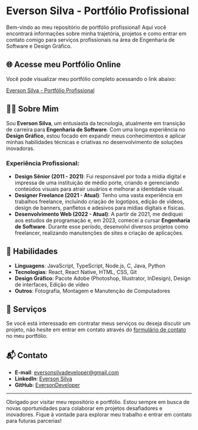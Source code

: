 # Everson Silva - Portfólio Profissional

Bem-vindo ao meu repositório de portfólio profissional! Aqui você encontrará informações sobre minha trajetória, projetos e como entrar em contato comigo para serviços profissionais na área de Engenharia de Software e Design Gráfico.

## 🌐 Acesse meu Portfólio Online

Você pode visualizar meu portfólio completo acessando o link abaixo:

[Everson Silva - Portfólio Profissional](https://eversondeveloper.github.io/curriculum/)

## 🧑‍💻 Sobre Mim

Sou **Everson Silva**, um entusiasta da tecnologia, atualmente em transição de carreira para **Engenharia de Software**. Com uma longa experiência no **Design Gráfico**, estou focado em expandir meus conhecimentos e aplicar minhas habilidades técnicas e criativas no desenvolvimento de soluções inovadoras.

### Experiência Profissional:
- **Design Sênior (2011 - 2021)**: Fui responsável por toda a mídia digital e impressa de uma instituição de médio porte, criando e gerenciando conteúdos visuais para atrair usuários e melhorar a identidade visual.
- **Designer Freelance (2021 - Atual)**: Tenho uma vasta experiência em trabalhos freelance, incluindo criação de logotipos, edição de vídeos, design de banners, panfletos e adesivos para mídias digitais e físicas.
- **Desenvolvimento Web (2022 - Atual)**: A partir de 2021, me dediquei aos estudos de programação e, em 2023, comecei a cursar **Engenharia de Software**. Durante esse período, desenvolvi diversos projetos como freelancer, realizando manutenções de sites e criação de aplicações.

## 🚀 Habilidades

- **Linguagens**: JavaScript, TypeScript, Node.js, C, Java, Python
- **Tecnologias**: React, React Native, HTML, CSS, Git
- **Design Gráfico**: Pacote Adobe (Photoshop, Illustrator, InDesign), Design de interfaces, Edição de vídeo
- **Outros**: Fotografia, Montagem e Manutenção de Computadores

## 💼 Serviços

Se você está interessado em contratar meus serviços ou deseja discutir um projeto, não hesite em entrar em contato através do [formulário de contato](https://eversondeveloper.github.io/curriculum/contato) no meu portfólio.

## 📬 Contato

- **E-mail**: eversonsilvadeveloper@gmail.com
- **LinkedIn**: [Everson Silva](https://www.linkedin.com/in/everson-silva/)
- **GitHub**: [EversonDeveloper](https://github.com/eversondeveloper)

---

Obrigado por visitar meu repositório e portfólio. Estou sempre em busca de novas oportunidades para colaborar em projetos desafiadores e inovadores. Fique à vontade para explorar meu trabalho e entrar em contato para futuras parcerias!

